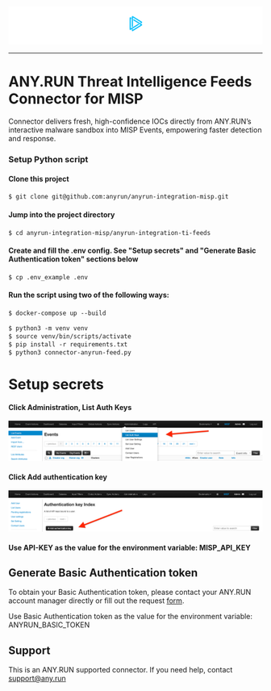 <p align="center">
    <a href="#readme">
        <img alt="ANY.RUN logo" src="https://raw.githubusercontent.com/anyrun/anyrun-sdk/b3dfde1d3aa018d0a1c3b5d0fa8aaa652e80d883/static/logo.svg">
    </a>
</p>

______________________________________________________________________

# ANY.RUN Threat Intelligence Feeds Connector for MISP

Connector delivers fresh, high-confidence IOCs directly from ANY.RUN’s interactive malware sandbox into MISP Events, empowering faster detection and response.

### Setup Python script

#### Clone this project
```console
$ git clone git@github.com:anyrun/anyrun-integration-misp.git
```

#### Jump into the project directory
```console
$ cd anyrun-integration-misp/anyrun-integration-ti-feeds
```

#### Create and fill the .env config. See "Setup secrets" and "Generate Basic Authentication token" sections below
```console
$ cp .env_example .env
```

#### Run the script using two of the following ways:
```console
$ docker-compose up --build
```
```console
$ python3 -m venv venv
$ source venv/bin/scripts/activate
$ pip install -r requirements.txt
$ python3 connector-anyrun-feed.py
```

#  Setup secrets

#### Click Administration, List Auth Keys
![img.png](static/img.png)

#### Click Add authentication key
![img_1.png](static/img_1.png)

#### Use API-KEY as the value for the environment variable: MISP_API_KEY

## Generate Basic Authentication token

To obtain your Basic Authentication token, please contact your ANY.RUN account manager directly or fill out the request [form](https://any.run/demo/?utm_source=opencti_marketplace&utm_medium=integration&utm_campaign=opencti_form).

Use Basic Authentication token as the value for the environment variable: ANYRUN_BASIC_TOKEN

## Support
This is an ANY.RUN supported connector. If you need help, contact <support@any.run>